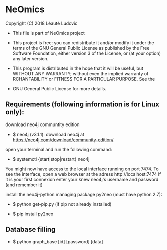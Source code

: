 # NeOmics

Copyright (C) 2018  Léauté Ludovic 
 
 *  This file is part of NeOmics project
 
 * This project is free: you can redistribute it and/or modify it
 under the terms of the GNU General Public License as published by
 the Free Software Foundation, either version 3 of the License, or
 (at your option) any later version.
 
 * This program is distributed in the hope that it will be useful,
 but WITHOUT ANY WARRANTY; without even the implied warranty of
 RCHANTABILITY or FITNESS FOR A PARTICULAR PURPOSE. See the
 
 * GNU General Public License for more details.


## Requirements (following information is for Linux only):

download neo4j communtity edition 

- $ neo4j (v3.1.1): download neo4j at https://neo4j.com/download/community-edition/

open your terminal and run the following command:

- $ systemctl {start|stop|restart} neo4j

You might now have access to the local interface running on port 7474.
To see the interface, open a web browser at the adress http://localhost:7474
If it is your first connexion enter your knew neo4j's username and password (and remember it)

install the neo4j-python managing package py2neo (must have python 2.7):

- $ python get-pip.py (if pip not already installed)

- $ pip install py2neo


## Database filling

- $ python graph_base [id] [password] [data]


